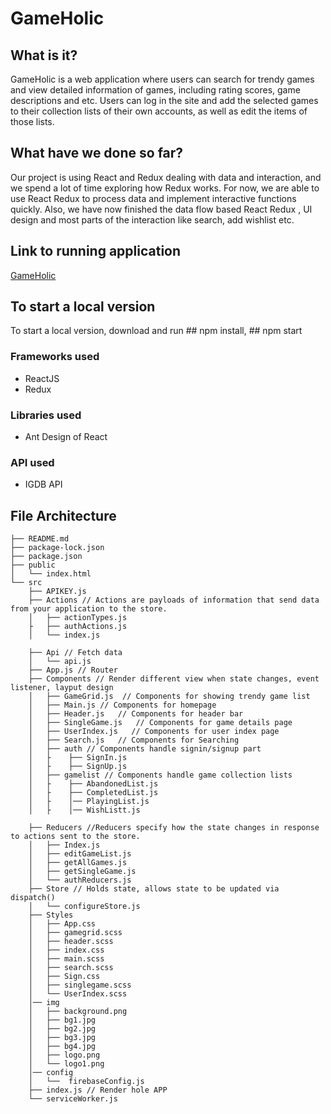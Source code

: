 # GameHolic

## What is it?
GameHolic is a web application where users can search for trendy games and view detailed information of games, including rating scores, game
descriptions and etc. Users can log in the site and add the selected games to their collection lists of their own accounts, as well as edit the
items of those lists.

## What have we done so far?
Our project is using React and Redux dealing with data and interaction, and we spend a lot of time exploring how Redux works. For now, we are able to use React Redux to process data and implement interactive functions quickly. Also, we have now finished the data flow based React Redux , UI design and most parts of the interaction like search, add wishlist etc.

## Link to running application
[GameHolic](https://game-holic-590ee.firebaseapp.com/)

## To start a local version
To start a local version, download and run ## npm install, ## npm start
  
### Frameworks used
* ReactJS
* Redux

### Libraries used
* Ant Design of React

### API used
* IGDB API

## File Architecture
```
├── README.md
├── package-lock.json
├── package.json
├── public
│   └── index.html
└── src
    ├── APIKEY.js
    ├── Actions // Actions are payloads of information that send data from your application to the store. 
    │   ├── actionTypes.js
    ├   ├── authActions.js
    │   └── index.js
    
    ├── Api // Fetch data 
    │   └── api.js
    ├── App.js // Router
    ├── Components // Render different view when state changes, event listener, layput design
    │   ├── GameGrid.js  // Components for showing trendy game list
    │   ├── Main.js // Components for homepage
    │   ├── Header.js   // Components for header bar
    │   ├── SingleGame.js   // Components for game details page
    │   ├── UserIndex.js   // Components for user index page
    │   ├── Search.js   // Components for Searching
    │   ├── auth // Components handle signin/signup part
    │   ├    ├── SignIn.js
    │   ├    ├── SignUp.js
    │   ├── gamelist // Components handle game collection lists
    │   ├    ├── AbandonedList.js
    │   ├    ├── CompletedList.js
    │   ├    │── PlayingList.js
    │   ├    │── WishListt.js

    ├── Reducers //Reducers specify how the state changes in response to actions sent to the store.
    │   ├── Index.js
    │   ├── editGameList.js
    │   ├── getAllGames.js
    │   ├── getSingleGame.js
    │   └── authReducers.js
    ├── Store // Holds state, allows state to be updated via dispatch()
    │   └── configureStore.js
    ├── Styles
    │   ├── App.css
    │   ├── gamegrid.scss
    │   ├── header.scss
    │   ├── index.css
    │   ├── main.scss
    │   ├── search.scss
    │   ├── Sign.css
    │   ├── singlegame.scss
    │   └── UserIndex.scss
    │── img
    │   ├── background.png
    │   ├── bg1.jpg
    │   ├── bg2.jpg
    │   ├── bg3.jpg
    │   ├── bg4.jpg
    │   ├── logo.png
    │   └── logo1.png
    │── config
    │   └──  firebaseConfig.js
    ├── index.js // Render hole APP
    └── serviceWorker.js
```